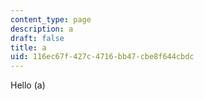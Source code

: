 ```yaml
---
content_type: page
description: a
draft: false
title: a
uid: 116ec67f-427c-4716-bb47-cbe8f644cbdc
---
```

Hello \(a\)